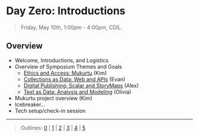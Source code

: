 # Day Zero: Introductions

> Friday, May 10th, 1:00pm - 4:00pm, CDIL.

## Overview

- Welcome, Introductions, and Logistics
- Overview of Symposium Themes and Goals
    - [Ethics and Access: Mukurtu](day-1.md) (Kim)
    - [Collections as Data: Web and APIs](day-2.md) (Evan)
    - [Digital Publishing: Scalar and StoryMaps](day-3.md) (Alex)
    - [Text as Data: Analysis and Modeling](day-4.md) (Olivia)
- Mukurtu project overview (Kim)
- Icebreaker...
- Tech setup/check-in session

-----------------------

> Outlines: [0](day-0.md) | [1](day-1.md) | [2](day-2.md) | [3](day-3.md) | [4](day-4.md) | [5](day-5.md)
